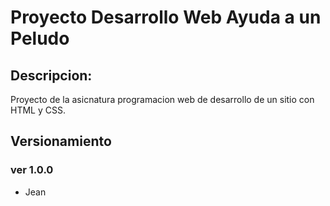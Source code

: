 # Proyecto Desarrollo Web Ayuda a un Peludo

## Descripcion:
Proyecto de la asicnatura programacion web de desarrollo de un sitio con HTML y CSS.

## Versionamiento

### ver 1.0.0

* Jean 

